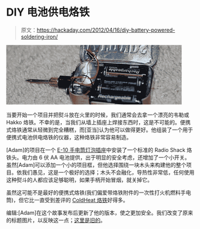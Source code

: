# DIY 电池供电烙铁

> 原文：<https://hackaday.com/2012/04/16/diy-battery-powered-soldering-iron/>

![](img/0050a57b32031b101485727bee46515d.png "iron")

当要开始一个项目并把熨斗放在火里的时候，我们通常会去拿一个漂亮的韦勒或 Hakko 烙铁。不幸的是，当我们从墙上插座上焊接东西时，这是不可能的。便携式烙铁通常从轻微到完全糟糕，而[亚当]认为他可以做得更好。他组装了一个用于便携式电池供电烙铁的仪器，这种烙铁非常容易制造。

[Adam]的项目在一个 [E-10 手电筒灯泡插座](http://www.radioshack.com/product/index.jsp?productId=2062370)中安装了一个标准的 Radio Shack 烙铁头。电力由 6 伏 AA 电池提供，出于明显的安全考虑，还增加了一个小开关。虽然[Adam]可以添加一个小的项目框，但他选择围绕一块木头来构建他的整个项目。依我们愚见，这是一个极好的选择；木头不会融化，导热性非常低，任何使用这种熨斗的人都应该足够聪明，如果手柄开始冒烟，就关掉它。

虽然这可能不是最好的便携式烙铁(我们偏爱带烙铁附件的一次性打火机燃料手电筒)，但它比一直受到差评的 [ColdHeat 烙铁](http://en.wikipedia.org/wiki/ColdHeat)好得多。

编辑:[Adam]在这个故事发布后更新了他的版本，使之更加安全。我们改变了原来的标题图片，以反映这一点；[这里是旧的](http://hackaday.com/wp-content/uploads/2012/04/iron.jpg)。